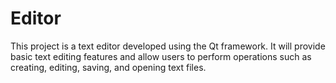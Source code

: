 # Editor
This project is a text editor developed using the Qt framework. It will provide basic text editing features and allow users to perform operations such as creating, editing, saving, and opening text files.
